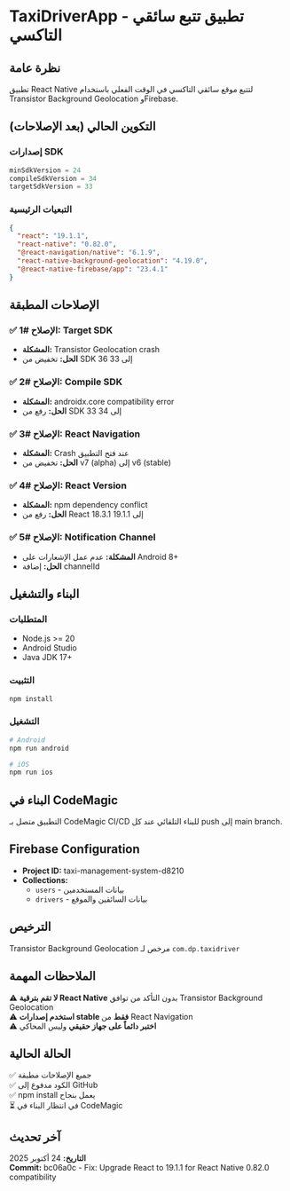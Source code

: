 # TaxiDriverApp - تطبيق تتبع سائقي التاكسي

## نظرة عامة

تطبيق React Native لتتبع موقع سائقي التاكسي في الوقت الفعلي باستخدام Transistor Background Geolocation وFirebase.

## التكوين الحالي (بعد الإصلاحات)

### إصدارات SDK
```gradle
minSdkVersion = 24
compileSdkVersion = 34
targetSdkVersion = 33
```

### التبعيات الرئيسية
```json
{
  "react": "19.1.1",
  "react-native": "0.82.0",
  "@react-navigation/native": "6.1.9",
  "react-native-background-geolocation": "4.19.0",
  "@react-native-firebase/app": "23.4.1"
}
```

## الإصلاحات المطبقة

### ✅ الإصلاح #1: Target SDK
- **المشكلة:** Transistor Geolocation crash
- **الحل:** تخفيض من SDK 36 إلى 33

### ✅ الإصلاح #2: Compile SDK
- **المشكلة:** androidx.core compatibility error
- **الحل:** رفع من SDK 33 إلى 34

### ✅ الإصلاح #3: React Navigation
- **المشكلة:** Crash عند فتح التطبيق
- **الحل:** تخفيض من v7 (alpha) إلى v6 (stable)

### ✅ الإصلاح #4: React Version
- **المشكلة:** npm dependency conflict
- **الحل:** رفع من React 18.3.1 إلى 19.1.1

### ✅ الإصلاح #5: Notification Channel
- **المشكلة:** عدم عمل الإشعارات على Android 8+
- **الحل:** إضافة channelId

## البناء والتشغيل

### المتطلبات
- Node.js >= 20
- Android Studio
- Java JDK 17+

### التثبيت
```bash
npm install
```

### التشغيل
```bash
# Android
npm run android

# iOS
npm run ios
```

## البناء في CodeMagic

التطبيق متصل بـ CodeMagic CI/CD للبناء التلقائي عند كل push إلى main branch.

## Firebase Configuration

- **Project ID:** taxi-management-system-d8210
- **Collections:**
  - `users` - بيانات المستخدمين
  - `drivers` - بيانات السائقين والموقع

## الترخيص

Transistor Background Geolocation مرخص لـ `com.dp.taxidriver`

## الملاحظات المهمة

⚠️ **لا تقم بترقية React Native** بدون التأكد من توافق Transistor Background Geolocation  
⚠️ **استخدم إصدارات stable فقط** من React Navigation  
⚠️ **اختبر دائماً على جهاز حقيقي** وليس المحاكي

## الحالة الحالية

✅ جميع الإصلاحات مطبقة  
✅ الكود مدفوع إلى GitHub  
✅ npm install يعمل بنجاح  
⏳ في انتظار البناء في CodeMagic

## آخر تحديث

**التاريخ:** 24 أكتوبر 2025  
**Commit:** bc06a0c - Fix: Upgrade React to 19.1.1 for React Native 0.82.0 compatibility

